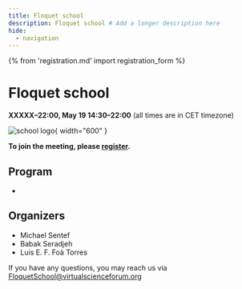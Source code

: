 ```yaml
---
title: Floquet school
description: Floquet school # Add a longer description here
hide:
  - navigation
---
```

{% from 'registration.md' import registration_form %}
# Floquet school
<!-- use the time  -->
**<time data-format="MMMM D H:mm" datetime="2022-05-18T14:30:00+00:00">XXXXX</time>–<time data-format="H:mm" datetime="2022-05-18T20:00:00+00:00">22:00</time>, <time data-format="MMMM D H:mm" datetime="2022-05-19T14:30:00+00:00">May 19 14:30</time>–<time data-format="H:mm" datetime="2022-05-19T20:00:00+00:00">22:00</time>** (all times are in <span class="timezone">CET</span> timezone)


<!-- add the logo to media folder -->
![school logo](media/logo.png){ width="600" }

<!-- One paragraph description -->

**To join the meeting, please [register](#registration).**

## Program

- 

## Organizers

* Michael Sentef
* Babak Seradjeh
* Luis E. F. Foà Torres

If you have any questions, you may reach us via [FloquetSchool@virtualscienceforum.org](mailto:FloquetSchool@virtualscienceforum.org)
